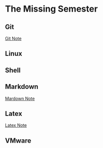 # The Missing Semester
## Git
[Git Note](Git.md)
## Linux
## Shell
## Markdown
[Mardown Note](Markdown.md)
## Latex
[Latex Note](Latex.md)
## VMware